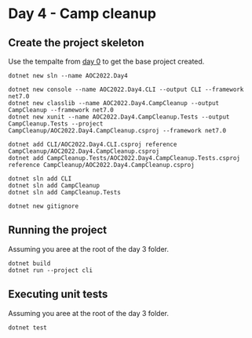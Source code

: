 # Day 4 - Camp cleanup

## Create the project skeleton

Use the tempalte from [day 0](../day0/README.md) to get the base project created.


```
dotnet new sln --name AOC2022.Day4

dotnet new console --name AOC2022.Day4.CLI --output CLI --framework net7.0
dotnet new classlib --name AOC2022.Day4.CampCleanup --output CampCleanup --framework net7.0
dotnet new xunit --name AOC2022.Day4.CampCleanup.Tests --output CampCleanup.Tests --project CampCleanup/AOC2022.Day4.CampCleanup.csproj --framework net7.0

dotnet add CLI/AOC2022.Day4.CLI.csproj reference CampCleanup/AOC2022.Day4.CampCleanup.csproj
dotnet add CampCleanup.Tests/AOC2022.Day4.CampCleanup.Tests.csproj reference CampCleanup/AOC2022.Day4.CampCleanup.csproj

dotnet sln add CLI
dotnet sln add CampCleanup
dotnet sln add CampCleanup.Tests

dotnet new gitignore
```

## Running the project

Assuming you aree at the root of the day 3 folder.

``` 
dotnet build
dotnet run --project cli
```

## Executing unit tests

Assuming you aree at the root of the day 3 folder.

```
dotnet test
```
